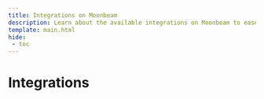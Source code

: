 ```yaml
---
title: Integrations on Moonbeam
description: Learn about the available integrations on Moonbeam to ease your DApp development, including bridges, indexers, oracles, and wallets.
template: main.html
hide: 
 - toc
---
```


<h1 class='subsection-title'>Integrations</h1>
<div class='subsection-wrapper'></div>